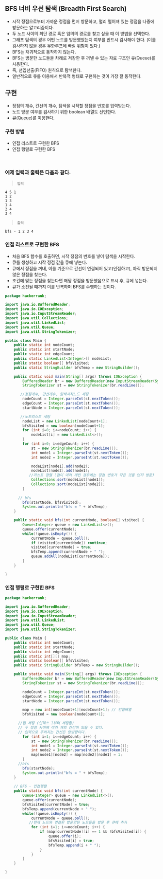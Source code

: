 ## BFS 너비 우선 탐색 (Breadth First Search)
+ 시작 정점으로부터 가까운 정점을 먼저 방문하고, 멀리 떨어져 있는 정점을 나중에 방문하는 알고리즘이다.
+ 두 노드 사이의 최단 경로 혹은 임의의 경로를 찾고 싶을 때 이 방법을 선택한다.
+ 그래프 탐색의 경우 어떤 노드를 방문했었는지 여부를 반드시 검사해야 한다. (이를 검사하지 않을 경우 무한루프에 빠질 위험이 있다.)
+ BFS는 재귀적으로 동작하지 않는다.
+ BFS는 방문한 노드들을 차례로 저장한 후 꺼낼 수 있는 자료 구조인 큐(Queue)를 사용한다.
+ 즉, 선입선출(FIFO) 원칙으로 탐색한다.
+ 일반적으로 큐를 이용해서 반복적 형태로 구현하는 것이 가장 잘 동작한다.

## 구현
+ 정점의 개수, 간선의 개수, 탐색을 시작할 정점을 번호를 입력받는다.
+ 노드 방문 여부를 검사하기 위한 boolean 배열도 선언한다.
+ 큐(Queue)를 이용한다.

### 구현 방법
+ 인접 리스트로 구현한 BFS
+ 인접 행렬로 구현한 BFS

<br>

### 예제 입력과 출력은 다음과 같다.
> `입력` 
```
4 5 1
1 2
1 3
1 4
2 4
3 4
```

> `출력`
```
bfs - 1 2 3 4
```

### 인접 리스트로 구현한 BFS
+ 처음 BFS 함수를 호출하면, 시작 정점의 번호를 넣어 탐색을 시작한다.
+ 큐를 생성하고 시작 정점 값을 큐에 넣는다.
+ 큐에서 정점을 꺼내, 이를 기준으로 간선이 연결되어 있고(인접하고), 아직 방문되지 않은 정점을 찾는다.
+ 조건에 맞는 정점을 찾는다면 해당 정점을 방문했음으로 표시 후, 큐에 넣는다.
+ 큐가 소진될 때까지 이를 반복하며 BFS를 수행하는 것이다.

```java
package hackerrank;

import java.io.BufferedReader;
import java.io.IOException;
import java.io.InputStreamReader;
import java.util.Collections;
import java.util.LinkedList;
import java.util.Queue;
import java.util.StringTokenizer;

public class Main {
    public static int nodeCount;
    public static int startNode;
    public static int edgeCount;
    public static LinkedList<Integer>[] nodeList;
    public static boolean[] bfsVisited;
    public static StringBuilder bfsTemp = new StringBuilder();

    public static void main(String[] args) throws IOException {
        BufferedReader br = new BufferedReader(new InputStreamReader(System.in));
        StringTokenizer st = new StringTokenizer(br.readLine());

       //정점개수, 간선개수, 탐색시작노드 세팅
        nodeCount = Integer.parseInt(st.nextToken());
        edgeCount = Integer.parseInt(st.nextToken());
        startNode = Integer.parseInt(st.nextToken());

       //노드리스트 세팅
        nodeList = new LinkedList[nodeCount+1];
        bfsVisited = new boolean[nodeCount+1];
        for (int i=0; i<=nodeCount; i++) {
            nodeList[i] = new LinkedList<>();
        }
        for (int i=0; i<edgeCount; i++) {
            st = new StringTokenizer(br.readLine());
            int node1 = Integer.parseInt(st.nextToken());
            int node2 = Integer.parseInt(st.nextToken());

            nodeList[node1].add(node2);
            nodeList[node2].add(node1);
           //리스트 정렬 (점이 여러 개인 경우에는 정점 번호가 작은 것을 먼저 방문)
            Collections.sort(nodeList[node1]);
            Collections.sort(nodeList[node2]);
        }
      
      // bfs
        bfs(startNode, bfsVisited);
        System.out.println("bfs = " + bfsTemp);
    }

    public static void bfs(int currentNode, boolean[] visited) {
        Queue<Integer> queue = new LinkedList<>();
        queue.offer(currentNode);
        while(!queue.isEmpty()) {
            currentNode = queue.poll();
            if (visited[currentNode]) continue;
            visited[currentNode] = true;
            bfsTemp.append(currentNode + " ");
            queue.addAll(nodeList[currentNode]);
        }
    }

}
```


### 인접 행렬로 구현한 BFS
```java
package hackerrank;

import java.io.BufferedReader;
import java.io.IOException;
import java.io.InputStreamReader;
import java.util.LinkedList;
import java.util.Queue;
import java.util.StringTokenizer;

public class Main {
    public static int nodeCount;
    public static int startNode;
    public static int edgeCount;
    public static int[][] map;
    public static boolean[] bfsVisited;
    public static StringBuilder bfsTemp = new StringBuilder();

    public static void main(String[] args) throws IOException {
        BufferedReader br = new BufferedReader(new InputStreamReader(System.in));
        StringTokenizer st = new StringTokenizer(br.readLine());

        nodeCount = Integer.parseInt(st.nextToken());
        edgeCount = Integer.parseInt(st.nextToken());
        startNode = Integer.parseInt(st.nextToken());

        map = new int[nodeCount+1][nodeCount+1]; // 인접배열
        bfsVisited = new boolean[nodeCount+1];

      //맵 세팅 (인덱스 1부터 세팅함)
      // 두 정점 사이에 여러 개의 간선이 있을 수 있다.
      // 입력으로 주어지는 간선은 양방향이다.
        for (int i=1; i<=edgeCount; i++) {
            st = new StringTokenizer(br.readLine());
            int node1 = Integer.parseInt(st.nextToken());
            int node2 = Integer.parseInt(st.nextToken());
            map[node1][node2] = map[node2][node1] = 1;
        }
      //bfs 
        bfs(startNode);
        System.out.println("bfs = " + bfsTemp);
    }
  
    // BFS - 인접행렬
    public static void bfs(int currentNode) {
        Queue<Integer> queue = new LinkedList<>();
        queue.offer(currentNode);
        bfsVisited[currentNode] = true;
        bfsTemp.append(currentNode + " ");
        while(!queue.isEmpty()) {
            currentNode = queue.poll();
           //현재 노드와 연결된 방문안된 노드들을 방문 후 큐에 추가
            for (int i=1; i<=nodeCount; i++) {
                if (map[currentNode][i] == 1 && !bfsVisited[i]) {
                    queue.offer(i);
                    bfsVisited[i] = true;
                    bfsTemp.append(i + " ");
                }
            }
        }
    }

}
```
